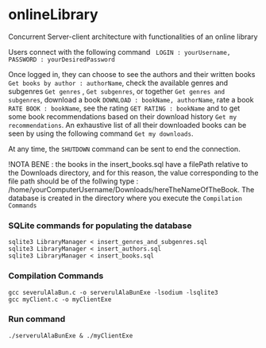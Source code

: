 # onlineLibrary
Concurrent Server-client architecture  with functionalities of an online library

Users connect with the following command ``` LOGIN : yourUsername, PASSWORD : yourDesiredPassword```

Once logged in, they can choose to see the authors and their written books ```Get books by author : authorName```,
check the available genres and subgenres ```Get genres``` , ```Get subgenres```, or together ```Get genres and subgenres```,
download a book ```DOWNLOAD : bookName, authorName```, rate a book ```RATE BOOK : bookName```, see the rating ```GET RATING : bookName```
and to get some book recommendations based on their download history ```Get my recommendations```. 
An exhaustive list of all their downloaded books can be seen by using the following command ```Get my downloads```.

At any time, the ```SHUTDOWN``` command can be sent to end the connection.

!NOTA BENE : the books in the insert_books.sql have a filePath relative to the Downloads directory, and for this reason,
the value corresponding to the file path should be of the follwing type : /home/yourComputerUsername/Downloads/hereTheNameOfTheBook.
The database is created in the directory where you execute the ```Compilation Commands```

### SQLite commands for populating the database

```
sqlite3 LibraryManager < insert_genres_and_subgenres.sql
sqlite3 LibraryManager < insert_authors.sql
sqlite3 LibraryManager < insert_books.sql
```

### Compilation Commands

```
gcc severulAlaBun.c -o serverulAlaBunExe -lsodium -lsqlite3
gcc myClient.c -o myClientExe
```

### Run command
```
./serverulAlaBunExe & ./myClientExe
```
